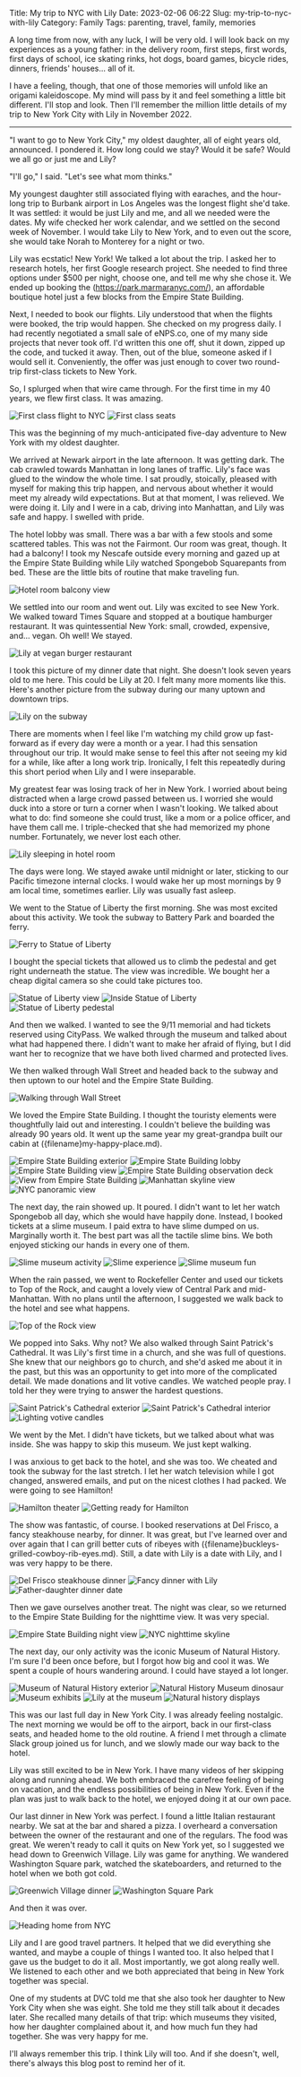 Title: My trip to NYC with Lily
Date: 2023-02-06 06:22
Slug: my-trip-to-nyc-with-lily
Category: Family
Tags: parenting, travel, family, memories

A long time from now, with any luck, I will be very old. I will look back on my experiences as a young father: in the delivery room, first steps, first words, first days of school, ice skating rinks, hot dogs, board games, bicycle rides, dinners, friends' houses... all of it.

I have a feeling, though, that one of those memories will unfold like an origami kaleidoscope. My mind will pass by it and feel something a little bit different. I'll stop and look. Then I'll remember the million little details of my trip to New York City with Lily in November 2022.

---

"I want to go to New York City," my oldest daughter, all of eight years old, announced. I pondered it. How long could we stay? Would it be safe? Would we all go or just me and Lily?

"I'll go," I said. "Let's see what mom thinks."

My youngest daughter still associated flying with earaches, and the hour-long trip to Burbank airport in Los Angeles was the longest flight she'd take. It was settled: it would be just Lily and me, and all we needed were the dates. My wife checked her work calendar, and we settled on the second week of November. I would take Lily to New York, and to even out the score, she would take Norah to Monterey for a night or two.

Lily was ecstatic! New York! We talked a lot about the trip. I asked her to research hotels, her first Google research project. She needed to find three options under $500 per night, choose one, and tell me why she chose it. We ended up booking the (https://park.marmaranyc.com/), an affordable boutique hotel just a few blocks from the Empire State Building.

Next, I needed to book our flights. Lily understood that when the flights were booked, the trip would happen. She checked on my progress daily. I had recently negotiated a small sale of eNPS.co, one of my many side projects that never took off. I'd written this one off, shut it down, zipped up the code, and tucked it away. Then, out of the blue, someone asked if I would sell it. Conveniently, the offer was just enough to cover two round-trip first-class tickets to New York.

So, I splurged when that wire came through. For the first time in my 40 years, we flew first class. It was amazing.

![First class flight to NYC]({static}/images/2023/01/B0B2073A-1971-421E-9889-FE84D583B867_1_105_c-300x225.jpeg) ![First class seats]({static}/images/2023/01/A57DE4C8-85DC-4FB0-B710-33BBE183539B_1_105_c-300x225.jpeg)

This was the beginning of my much-anticipated five-day adventure to New York with my oldest daughter.

We arrived at Newark airport in the late afternoon. It was getting dark. The cab crawled towards Manhattan in long lanes of traffic. Lily's face was glued to the window the whole time. I sat proudly, stoically, pleased with myself for making this trip happen, and nervous about whether it would meet my already wild expectations. But at that moment, I was relieved. We were doing it. Lily and I were in a cab, driving into Manhattan, and Lily was safe and happy. I swelled with pride.

The hotel lobby was small. There was a bar with a few stools and some scattered tables. This was not the Fairmont. Our room was great, though. It had a balcony! I took my Nescafe outside every morning and gazed up at the Empire State Building while Lily watched Spongebob Squarepants from bed. These are the little bits of routine that make traveling fun.

![Hotel room balcony view]({static}/images/2023/01/DE90D77A-3030-4D82-BD52-A115F97111B3_1_105_c-225x300.jpeg)

We settled into our room and went out. Lily was excited to see New York. We walked toward Times Square and stopped at a boutique hamburger restaurant. It was quintessential New York: small, crowded, expensive, and... vegan. Oh well! We stayed.

![Lily at vegan burger restaurant]({static}/images/2023/01/BAEB832F-703B-4939-8D63-268D857B85E4_1_105_c-300x225.jpeg)

I took this picture of my dinner date that night. She doesn't look seven years old to me here. This could be Lily at 20. I felt many more moments like this. Here's another picture from the subway during our many uptown and downtown trips.

![Lily on the subway]({static}/images/2023/01/A6AEBF8F-6DBE-4CA8-AA86-6A045B0D9F80_1_105_c-225x300.jpeg)

There are moments when I feel like I'm watching my child grow up fast-forward as if every day were a month or a year. I had this sensation throughout our trip. It would make sense to feel this after not seeing my kid for a while, like after a long work trip. Ironically, I felt this repeatedly during this short period when Lily and I were inseparable.

My greatest fear was losing track of her in New York. I worried about being distracted when a large crowd passed between us. I worried she would duck into a store or turn a corner when I wasn't looking. We talked about what to do: find someone she could trust, like a mom or a police officer, and have them call me. I triple-checked that she had memorized my phone number. Fortunately, we never lost each other.

![Lily sleeping in hotel room]({static}/images/2023/02/5E14A42F-F3F1-4AF8-BF63-5FA5C1441D87_1_105_c-225x300.jpeg)

The days were long. We stayed awake until midnight or later, sticking to our Pacific timezone internal clocks. I would wake her up most mornings by 9 am local time, sometimes earlier. Lily was usually fast asleep.

We went to the Statue of Liberty the first morning. She was most excited about this activity. We took the subway to Battery Park and boarded the ferry.

![Ferry to Statue of Liberty]({static}/images/2023/02/C6A70552-86DA-4B97-B094-33D013C01633_1_105_c-225x300.jpeg)

I bought the special tickets that allowed us to climb the pedestal and get right underneath the statue. The view was incredible. We bought her a cheap digital camera so she could take pictures too.

![Statue of Liberty view]({static}/images/2023/02/A4F5F6E1-EFF8-4BB6-961B-105884FC3E4D_1_105_c-300x225.jpeg) ![Inside Statue of Liberty]({static}/images/2023/02/6B0C34BB-4897-4768-97B5-E8408A2A3456_1_105_c-225x300.jpeg) ![Statue of Liberty pedestal]({static}/images/2023/02/D65DCFFF-5AE8-4A55-8F62-762E268BF46E_1_105_c-225x300.jpeg)

And then we walked. I wanted to see the 9/11 memorial and had tickets reserved using CityPass. We walked through the museum and talked about what had happened there. I didn't want to make her afraid of flying, but I did want her to recognize that we have both lived charmed and protected lives.

We then walked through Wall Street and headed back to the subway and then uptown to our hotel and the Empire State Building.

![Walking through Wall Street]({static}/images/2023/02/17F76BE0-8AFA-4944-8788-F7244FA1252A_1_105_c-225x300.jpeg)

We loved the Empire State Building. I thought the touristy elements were thoughtfully laid out and interesting. I couldn't believe the building was already 90 years old. It went up the same year my great-grandpa built our cabin at ({filename}my-happy-place.md).

![Empire State Building exterior]({static}/images/2023/02/ED93C4E6-4019-49A6-B0BA-44268F678A42_1_105_c-225x300.jpeg) ![Empire State Building lobby]({static}/images/2023/02/F5F7A1A6-7F70-42FF-8654-A511E28C8EA9_1_105_c-300x225.jpeg) ![Empire State Building view]({static}/images/2023/02/A51CD678-67C2-4683-AF29-1CB48FC67458_1_105_c-225x300.jpeg) ![Empire State Building observation deck]({static}/images/2023/02/072525A3-1986-4E6F-A887-E3022C483C91_1_105_c-225x300.jpeg) ![View from Empire State Building]({static}/images/2023/02/3079B15A-30CB-4D4B-92B7-DB02378C6A0E_1_105_c-300x225.jpeg) ![Manhattan skyline view]({static}/images/2023/02/AE2ED6E1-6D91-4672-9BA3-922D37B4811B_1_105_c-300x225.jpeg) ![NYC panoramic view]({static}/images/2023/02/IMG_0885-300x225.jpeg)

The next day, the rain showed up. It poured. I didn't want to let her watch Spongebob all day, which she would have happily done. Instead, I booked tickets at a slime museum. I paid extra to have slime dumped on us. Marginally worth it. The best part was all the tactile slime bins. We both enjoyed sticking our hands in every one of them.

![Slime museum activity]({static}/images/2023/02/F7F27447-8019-40E8-A7E5-A0F343551B46_1_105_c-225x300.jpeg) ![Slime experience]({static}/images/2023/02/35B175F3-D8B1-4641-9F3F-39ED65E54B07_1_105_c-300x225.jpeg) ![Slime museum fun]({static}/images/2023/02/31A1E0F1-D15E-4169-8CA4-5BD9413D1D13_1_105_c-225x300.jpeg)

When the rain passed, we went to Rockefeller Center and used our tickets to Top of the Rock, and caught a lovely view of Central Park and mid-Manhattan. With no plans until the afternoon, I suggested we walk back to the hotel and see what happens.

![Top of the Rock view]({static}/images/2023/02/3B3B8518-2B26-4C23-92A8-E3439D72A06D_1_105_c-225x300.jpeg)

We popped into Saks. Why not? We also walked through Saint Patrick's Cathedral. It was Lily's first time in a church, and she was full of questions. She knew that our neighbors go to church, and she'd asked me about it in the past, but this was an opportunity to get into more of the complicated detail. We made donations and lit votive candles. We watched people pray. I told her they were trying to answer the hardest questions.

![Saint Patrick's Cathedral exterior]({static}/images/2023/02/229DC51B-894D-4074-8535-123C2AE97E02_1_105_c-300x225.jpeg) ![Saint Patrick's Cathedral interior]({static}/images/2023/02/9C3B2BC9-9E30-4DDD-AF13-5E271A78BF89_1_105_c-300x225.jpeg) ![Lighting votive candles]({static}/images/2023/02/4F869DAE-75D6-479B-8066-1A5A46C8747F_1_105_c-300x225.jpeg)

We went by the Met. I didn't have tickets, but we talked about what was inside. She was happy to skip this museum. We just kept walking.

I was anxious to get back to the hotel, and she was too. We cheated and took the subway for the last stretch. I let her watch television while I got changed, answered emails, and put on the nicest clothes I had packed. We were going to see Hamilton!

![Hamilton theater]({static}/images/2023/02/2D74CB91-253A-4961-B450-B700263BE5C5_1_105_c-300x225.jpeg) ![Getting ready for Hamilton]({static}/images/2023/02/BFB5BCFF-7BFC-4797-864E-6D21D201DEBA_1_105_c-300x225.jpeg)

The show was fantastic, of course. I booked reservations at Del Frisco, a fancy steakhouse nearby, for dinner. It was great, but I've learned over and over again that I can grill better cuts of ribeyes with ({filename}buckleys-grilled-cowboy-rib-eyes.md). Still, a date with Lily is a date with Lily, and I was very happy to be there.

![Del Frisco steakhouse dinner]({static}/images/2023/02/24286D27-35F4-4468-9645-770493070785_1_105_c-225x300.jpeg) ![Fancy dinner with Lily]({static}/images/2023/02/A90E4069-DED0-47B1-A485-4D9ECF75C67B_1_105_c-300x225.jpeg) ![Father-daughter dinner date]({static}/images/2023/02/2ADF69D4-64B0-43C5-8967-49FCD668168D_1_105_c-225x300.jpeg)

Then we gave ourselves another treat. The night was clear, so we returned to the Empire State Building for the nighttime view. It was very special.

![Empire State Building night view]({static}/images/2023/02/4510B170-1C4B-4AE0-9B46-D90756E58C43_1_105_c-225x300.jpeg) ![NYC nighttime skyline]({static}/images/2023/02/68E612AA-CA2E-462A-A3A1-BB29E36CEC97_1_105_c-225x300.jpeg)

The next day, our only activity was the iconic Museum of Natural History. I'm sure I'd been once before, but I forgot how big and cool it was. We spent a couple of hours wandering around. I could have stayed a lot longer.

![Museum of Natural History exterior]({static}/images/2023/02/D626646E-E7DE-48D2-AFF6-97681707A382_1_105_c-300x225.jpeg) ![Natural History Museum dinosaur]({static}/images/2023/02/640BB6FC-A4F1-4561-B0E0-48C20639CA3D_1_105_c-225x300.jpeg) ![Museum exhibits]({static}/images/2023/02/EF2FCD6A-5C3D-485F-B5BD-26B042BBC5A7_1_105_c-300x225.jpeg) ![Lily at the museum]({static}/images/2023/02/116EC29A-AD17-4D4C-9DBA-CBD5D4DE18DD_1_105_c-300x225.jpeg) ![Natural history displays]({static}/images/2023/02/1DED2C8F-0E83-4505-A32F-3FF3C61ECA32_1_105_c-225x300.jpeg)

This was our last full day in New York City. I was already feeling nostalgic. The next morning we would be off to the airport, back in our first-class seats, and headed home to the old routine. A friend I met through a climate Slack group joined us for lunch, and we slowly made our way back to the hotel.

Lily was still excited to be in New York. I have many videos of her skipping along and running ahead. We both embraced the carefree feeling of being on vacation, and the endless possibilities of being in New York. Even if the plan was just to walk back to the hotel, we enjoyed doing it at our own pace.

Our last dinner in New York was perfect. I found a little Italian restaurant nearby. We sat at the bar and shared a pizza. I overheard a conversation between the owner of the restaurant and one of the regulars. The food was great. We weren't ready to call it quits on New York yet, so I suggested we head down to Greenwich Village. Lily was game for anything. We wandered Washington Square park, watched the skateboarders, and returned to the hotel when we both got cold.

![Greenwich Village dinner]({static}/images/2023/02/IMG_3841-225x300.jpeg) ![Washington Square Park]({static}/images/2023/02/IMG_3833-225x300.jpeg)

And then it was over.

![Heading home from NYC]({static}/images/2023/02/IMG_3844-225x300.jpeg)

Lily and I are good travel partners. It helped that we did everything she wanted, and maybe a couple of things I wanted too. It also helped that I gave us the budget to do it all. Most importantly, we got along really well. We listened to each other and we both appreciated that being in New York together was special.

One of my students at DVC told me that she also took her daughter to New York City when she was eight. She told me they still talk about it decades later. She recalled many details of that trip: which museums they visited, how her daughter complained about it, and how much fun they had together. She was very happy for me.

I'll always remember this trip. I think Lily will too. And if she doesn't, well, there's always this blog post to remind her of it.